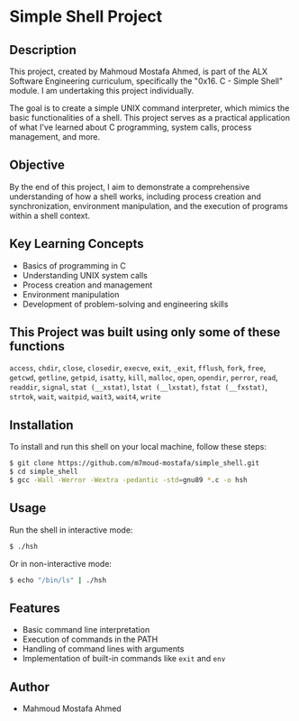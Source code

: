 # Simple Shell Project

## Description

This project, created by Mahmoud Mostafa Ahmed, is part of the ALX Software Engineering curriculum, specifically the "0x16. C - Simple Shell" module. I am undertaking this project individually.

The goal is to create a simple UNIX command interpreter, which mimics the basic functionalities of a shell. This project serves as a practical application of what I've learned about C programming, system calls, process management, and more.

## Objective

By the end of this project, I aim to demonstrate a comprehensive understanding of how a shell works, including process creation and synchronization, environment manipulation, and the execution of programs within a shell context.

## Key Learning Concepts

- Basics of programming in C
- Understanding UNIX system calls
- Process creation and management
- Environment manipulation
- Development of problem-solving and engineering skills

## This Project was built using only some of these functions

`access`, `chdir`, `close`, `closedir`, `execve`, `exit`, `_exit`, `fflush`, `fork`, `free`, `getcwd`, `getline`, `getpid`, `isatty`, `kill`, `malloc`, `open`, `opendir`, `perror`, `read`, `readdir`, `signal`, `stat (__xstat)`, `lstat (__lxstat)`, `fstat (__fxstat)`, `strtok`, `wait`, `waitpid`, `wait3`, `wait4`, `write`

## Installation

To install and run this shell on your local machine, follow these steps:

``` bash
$ git clone https://github.com/m7moud-mostafa/simple_shell.git
$ cd simple_shell
$ gcc -Wall -Werror -Wextra -pedantic -std=gnu89 *.c -o hsh
```

## Usage

Run the shell in interactive mode:

``` bash
$ ./hsh
```

Or in non-interactive mode:

``` bash
$ echo "/bin/ls" | ./hsh
```

## Features

- Basic command line interpretation
- Execution of commands in the PATH
- Handling of command lines with arguments
- Implementation of built-in commands like `exit` and `env`

## Author

- Mahmoud Mostafa Ahmed
